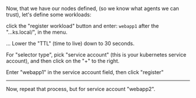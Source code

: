 Now, that we have our nodes defined, (so we know what agents we can trust), let's define some workloads:

click the "register workload" button
and enter:
`webapp1` after the "...ks.local/", in the menu.

... Lower the "TTL" (time to live) down to 30 seconds.

For "selector type", pick "service account" (this is your kubernetes service account), and then click on the "+" to the right.

Enter "webapp1" in the service account field, then click "register"

-----

Now, repeat that process, but for service account "webapp2".



